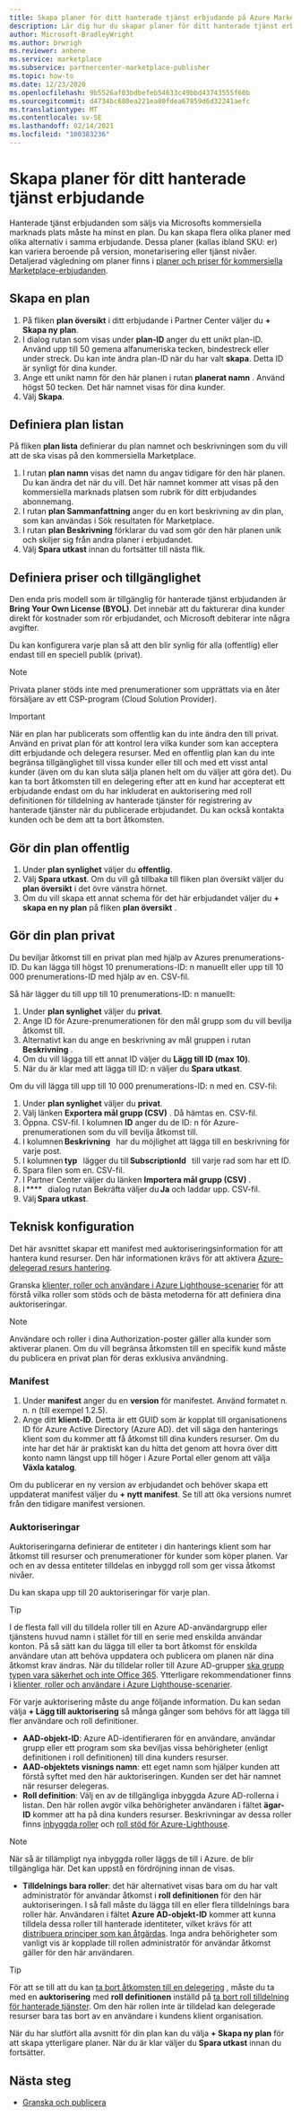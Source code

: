 ```yaml
---
title: Skapa planer för ditt hanterade tjänst erbjudande på Azure Marketplace
description: Lär dig hur du skapar planer för ditt hanterade tjänst erbjudande på Azure Marketplace med Microsoft Partner Center.
author: Microsoft-BradleyWright
ms.author: brwrigh
ms.reviewer: anbene
ms.service: marketplace
ms.subservice: partnercenter-marketplace-publisher
ms.topic: how-to
ms.date: 12/23/2020
ms.openlocfilehash: 9b5526af03bdbefeb54633c49bbd43743555f60b
ms.sourcegitcommit: d4734bc680ea221ea80fdea67859d6d32241aefc
ms.translationtype: MT
ms.contentlocale: sv-SE
ms.lasthandoff: 02/14/2021
ms.locfileid: "100383236"
---
```

# <a name="how-to-create-plans-for-your-managed-service-offer"></a>Skapa planer för ditt hanterade tjänst erbjudande

Hanterade tjänst erbjudanden som säljs via Microsofts kommersiella marknads plats måste ha minst en plan. Du kan skapa flera olika planer med olika alternativ i samma erbjudande. Dessa planer (kallas ibland SKU: er) kan variera beroende på version, monetarisering eller tjänst nivåer. Detaljerad vägledning om planer finns i [planer och priser för kommersiella Marketplace-erbjudanden](./plans-pricing.md).

## <a name="create-a-plan"></a>Skapa en plan

1. På fliken **plan översikt** i ditt erbjudande i Partner Center väljer du **+ Skapa ny plan**.
2. I dialog rutan som visas under **plan-ID** anger du ett unikt plan-ID. Använd upp till 50 gemena alfanumeriska tecken, bindestreck eller under streck. Du kan inte ändra plan-ID när du har valt **skapa**. Detta ID är synligt för dina kunder.
3. Ange ett unikt namn för den här planen i rutan **planerat namn** . Använd högst 50 tecken. Det här namnet visas för dina kunder.
4. Välj **Skapa**.

## <a name="define-the-plan-listing"></a>Definiera plan listan

På fliken **plan lista** definierar du plan namnet och beskrivningen som du vill att de ska visas på den kommersiella Marketplace.

1. I rutan **plan namn** visas det namn du angav tidigare för den här planen. Du kan ändra det när du vill. Det här namnet kommer att visas på den kommersiella marknads platsen som rubrik för ditt erbjudandes abonnemang.
2. I rutan **plan Sammanfattning** anger du en kort beskrivning av din plan, som kan användas i Sök resultaten för Marketplace.
3. I rutan **plan Beskrivning** förklarar du vad som gör den här planen unik och skiljer sig från andra planer i erbjudandet.
4. Välj **Spara utkast** innan du fortsätter till nästa flik.

## <a name="define-pricing-and-availability"></a>Definiera priser och tillgänglighet

Den enda pris modell som är tillgänglig för hanterade tjänst erbjudanden är **Bring Your Own License (BYOL)**. Det innebär att du fakturerar dina kunder direkt för kostnader som rör erbjudandet, och Microsoft debiterar inte några avgifter.

Du kan konfigurera varje plan så att den blir synlig för alla (offentlig) eller endast till en speciell publik (privat).

> [!NOTE]
> Privata planer stöds inte med prenumerationer som upprättats via en åter försäljare av ett CSP-program (Cloud Solution Provider).

> [!IMPORTANT]
> När en plan har publicerats som offentlig kan du inte ändra den till privat. Använd en privat plan för att kontrol lera vilka kunder som kan acceptera ditt erbjudande och delegera resurser. Med en offentlig plan kan du inte begränsa tillgänglighet till vissa kunder eller till och med ett visst antal kunder (även om du kan sluta sälja planen helt om du väljer att göra det). Du kan ta bort åtkomsten till en delegering efter att en kund har accepterat ett erbjudande endast om du har inkluderat en auktorisering med roll definitionen för tilldelning av hanterade tjänster för registrering av hanterade tjänster när du publicerade erbjudandet. Du kan också kontakta kunden och be dem att ta bort åtkomsten.

## <a name="make-your-plan-public"></a>Gör din plan offentlig

1. Under **plan synlighet** väljer du **offentlig**.
2. Välj **Spara utkast**. Om du vill gå tillbaka till fliken plan översikt väljer du **plan översikt** i det övre vänstra hörnet.
3. Om du vill skapa ett annat schema för det här erbjudandet väljer du **+ skapa en ny plan** på fliken **plan översikt** .

## <a name="make-your-plan-private"></a>Gör din plan privat

Du beviljar åtkomst till en privat plan med hjälp av Azures prenumerations-ID. Du kan lägga till högst 10 prenumerations-ID: n manuellt eller upp till 10 000 prenumerations-ID med hjälp av en. CSV-fil.

Så här lägger du till upp till 10 prenumerations-ID: n manuellt:

1. Under **plan synlighet** väljer du **privat**.
2. Ange ID för Azure-prenumerationen för den mål grupp som du vill bevilja åtkomst till.
3. Alternativt kan du ange en beskrivning av mål gruppen i rutan **Beskrivning** .
4. Om du vill lägga till ett annat ID väljer du **Lägg till ID (max 10)**.
5. När du är klar med att lägga till ID: n väljer du **Spara utkast**.

Om du vill lägga till upp till 10 000 prenumerations-ID: n med en. CSV-fil:

1. Under **plan synlighet** väljer du **privat**.
2. Välj länken **Exportera mål grupp (CSV)** . Då hämtas en. CSV-fil.
3. Öppna. CSV-fil. I kolumnen **ID** anger du de ID: n för Azure-prenumerationen som du vill bevilja åtkomst till.
4. I kolumnen **Beskrivning**   har du möjlighet att lägga till en beskrivning för varje post.
5. I kolumnen **typ**   lägger du till **SubscriptionId**   till varje rad som har ett ID.
6. Spara filen som en. CSV-fil.
7. I Partner Center väljer du länken **Importera mål grupp (CSV)** .
8. I ****   dialog rutan Bekräfta väljer du **Ja** och laddar upp. CSV-fil.
9. Välj **Spara utkast**.

## <a name="technical-configuration"></a>Teknisk konfiguration

Det här avsnittet skapar ett manifest med auktoriseringsinformation för att hantera kund resurser. Den här informationen krävs för att aktivera [Azure-delegerad resurs hantering](../lighthouse/concepts/azure-delegated-resource-management.md).

Granska [klienter, roller och användare i Azure Lighthouse-scenarier](../lighthouse/concepts/tenants-users-roles.md#best-practices-for-defining-users-and-roles) för att förstå vilka roller som stöds och de bästa metoderna för att definiera dina auktoriseringar.

> [!NOTE]
> Användare och roller i dina Authorization-poster gäller alla kunder som aktiverar planen. Om du vill begränsa åtkomsten till en specifik kund måste du publicera en privat plan för deras exklusiva användning.

### <a name="manifest"></a>Manifest

1. Under **manifest** anger du en **version** för manifestet. Använd formatet n. n. n (till exempel 1.2.5).
2. Ange ditt **klient-ID**. Detta är ett GUID som är kopplat till organisationens ID för Azure Active Directory (Azure AD). det vill säga den hanterings klient som du kommer att få åtkomst till dina kunders resurser. Om du inte har det här är praktiskt kan du hitta det genom att hovra över ditt konto namn längst upp till höger i Azure Portal eller genom att välja **Växla katalog**.

Om du publicerar en ny version av erbjudandet och behöver skapa ett uppdaterat manifest väljer du **+ nytt manifest**. Se till att öka versions numret från den tidigare manifest versionen.

### <a name="authorizations"></a>Auktoriseringar

Auktoriseringarna definierar de entiteter i din hanterings klient som har åtkomst till resurser och prenumerationer för kunder som köper planen. Var och en av dessa entiteter tilldelas en inbyggd roll som ger vissa åtkomst nivåer.

Du kan skapa upp till 20 auktoriseringar för varje plan.

> [!TIP]
> I de flesta fall vill du tilldela roller till en Azure AD-användargrupp eller tjänstens huvud namn i stället för till en serie med enskilda användar konton. På så sätt kan du lägga till eller ta bort åtkomst för enskilda användare utan att behöva uppdatera och publicera om planen när dina åtkomst krav ändras. När du tilldelar roller till Azure AD-grupper [ska grupp typen vara säkerhet och inte Office 365](../active-directory/fundamentals/active-directory-groups-create-azure-portal.md). Ytterligare rekommendationer finns i [klienter, roller och användare i Azure Lighthouse-scenarier](../lighthouse/concepts/tenants-users-roles.md).

För varje auktorisering måste du ange följande information. Du kan sedan välja **+ Lägg till auktorisering** så många gånger som behövs för att lägga till fler användare och roll definitioner.

* **AAD-objekt-ID**: Azure AD-identifieraren för en användare, användar grupp eller ett program som ska beviljas vissa behörigheter (enligt definitionen i roll definitionen) till dina kunders resurser.
* **AAD-objektets visnings namn**: ett eget namn som hjälper kunden att förstå syftet med den här auktoriseringen. Kunden ser det här namnet när resurser delegeras.
* **Roll definition**: Välj en av de tillgängliga inbyggda Azure AD-rollerna i listan. Den här rollen avgör vilka behörigheter användaren i fältet **ägar-ID** kommer att ha på dina kunders resurser. Beskrivningar av dessa roller finns [inbyggda roller](../role-based-access-control/built-in-roles.md) och [roll stöd för Azure-Lighthouse](../lighthouse/concepts/tenants-users-roles.md#role-support-for-azure-lighthouse).

> [!NOTE]
> När så är tillämpligt nya inbyggda roller läggs de till i Azure. de blir tillgängliga här. Det kan uppstå en fördröjning innan de visas.

* **Tilldelnings bara roller**: det här alternativet visas bara om du har valt administratör för användar åtkomst i **roll definitionen** för den här auktoriseringen. I så fall måste du lägga till en eller flera tilldelnings bara roller här. Användaren i fältet **Azure AD-objekt-ID** kommer att kunna tilldela dessa roller till hanterade identiteter, vilket krävs för att [distribuera principer som kan åtgärdas](../lighthouse/how-to/deploy-policy-remediation.md). Inga andra behörigheter som vanligt vis är kopplade till rollen administratör för användar åtkomst gäller för den här användaren.

> [!TIP]
> För att se till att du kan [ta bort åtkomsten till en delegering](../lighthouse/how-to/remove-delegation.md) , måste du ta med en **auktorisering** med **roll definitionen** inställd på [ta bort roll tilldelning för hanterade tjänster](../role-based-access-control/built-in-roles.md#managed-services-registration-assignment-delete-role). Om den här rollen inte är tilldelad kan delegerade resurser bara tas bort av en användare i kundens klient organisation.

När du har slutfört alla avsnitt för din plan kan du välja **+ Skapa ny plan** för att skapa ytterligare planer. När du är klar väljer du **Spara utkast** innan du fortsätter.

## <a name="next-steps"></a>Nästa steg

* [Granska och publicera](review-publish-offer.md)
